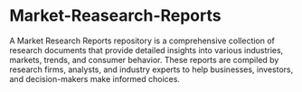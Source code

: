 # Market-Reasearch-Reports
A Market Research Reports repository is a comprehensive collection of research documents that provide detailed insights into various industries, markets, trends, and consumer behavior. These reports are compiled by research firms, analysts, and industry experts to help businesses, investors, and decision-makers make informed choices.
